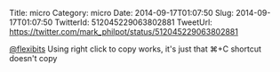 Title: micro
Category: micro
Date: 2014-09-17T01:07:50
Slug: 2014-09-17T01:07:50
TwitterId: 512045229063802881
TweetUrl: https://twitter.com/mark_philpot/status/512045229063802881

[@flexibits](https://twitter.com/flexibits) Using right click to copy works, it's just that ⌘+C shortcut doesn't copy